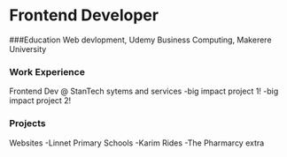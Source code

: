 # Frontend Developer

###Education
Web devlopment, Udemy
Business Computing, Makerere University

### Work Experience
Frontend Dev @ StanTech sytems and services
-big impact project 1!
-big impact project 2!

### Projects
Websites
-Linnet Primary Schools
-Karim Rides
-The Pharmarcy
extra
